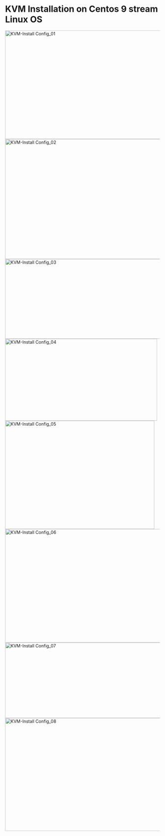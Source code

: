 # KVM Installation on Centos 9 stream Linux OS #


<img width="539" height="354" alt="KVM-Install Config_01" src="https://github.com/user-attachments/assets/5645b00c-ea27-4eac-93e5-b82b9a9cf6e6" />
<img width="531" height="391" alt="KVM-Install Config_02" src="https://github.com/user-attachments/assets/36f47186-36a1-4a07-a7fd-8f6109e25b0f" />
<img width="514" height="260" alt="KVM-Install Config_03" src="https://github.com/user-attachments/assets/b7bde4de-8b58-4e33-a4a9-a86e446c91aa" />
<img width="495" height="267" alt="KVM-Install Config_04" src="https://github.com/user-attachments/assets/ac5c34ad-be54-45e4-ab06-62b72c2623d0" />
<img width="486" height="353" alt="KVM-Install Config_05" src="https://github.com/user-attachments/assets/45c808f7-0545-4229-b25e-e04fbf968abd" />
<img width="537" height="370" alt="KVM-Install Config_06" src="https://github.com/user-attachments/assets/01ddcff9-46fa-44d9-994b-fa481cb7e627" />
<img width="840" height="246" alt="KVM-Install Config_07" src="https://github.com/user-attachments/assets/d1971fd7-7bf2-4122-9175-2b051afa31d8" />
<img width="828" height="368" alt="KVM-Install Config_08" <img width="671" height="397" alt="KVM-Install Config_09" src="https://github.com/user-attachments/assets/91820b1d-03d9-42b5-bddb-5018504ae461" />

